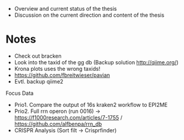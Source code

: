* Overview and current status of the thesis
* Discussion on the current direction and content of the thesis

# Notes
* Check out bracken
* Look into the taxid of the gg db (Backup solution http://qiime.org/)
* Krona plots uses the wrong taxids!
* https://github.com/fbreitwieser/pavian
* Evtl. backup qiime2

Focus Data
* Prio1. Compare the output of 16s kraken2 workflow to EPI2ME 
* Prio2. Full rrn operon (run 0016) -> https://f1000research.com/articles/7-1755 / https://github.com/alfbenpa/rrn_db
* CRISPR Analysis (Sort filt -> Crisprfinder)
